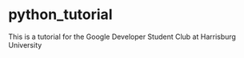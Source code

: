 # python_tutorial
This is a tutorial for the Google Developer Student Club at Harrisburg University
